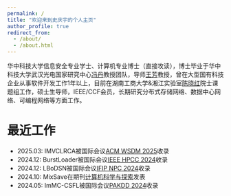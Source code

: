 ```yaml
---
permalink: /
title: "欢迎来到史庆宇的个人主页"
author_profile: true
redirect_from: 
  - /about/
  - /about.html
---
```


华中科技大学信息安全专业学士、计算机专业博士（直接攻读），博士毕业于华中科技大学武汉光电国家研究中心[冯丹](http://faculty.hust.edu.cn/dfeng/)教授团队，导师[王芳](http://faculty.hust.edu.cn/wangfang16/)教授，曾在大型国有科技企业从事软件开发工作1年以上，目前在湖南工商大学&湘江实验室[陈晓红](https://ysg.ckcest.cn/html/details/8038/index.html)院士课题组工作，硕士生导师，IEEE/CCF会员，长期研究分布式存储网络、数据中心网络、可编程网络等方面工作。

最近工作
======
+ 2025.03: IMVCLRCA被国际会议[ACM WSDM 2025](https://www.wsdm-conference.org/2025/)收录
+ 2024.12: BurstLoader被国际会议[IEEE HPCC 2024](http://www.ieee-hust-ncc.org/2024/HPCC/)收录
+ 2024.12: LBoDSN被国际会议[IFIP NPC 2024](https://www.npc-conference.com/#/npc2024)收录
+ 2024.10: MixSave在期刊[计算机科学与探索](http://fcst.ceaj.org/CN/1673-9418/home.shtml)发表
+ 2024.05: ImMC-CSFL被国际会议[PAKDD 2024](https://pakdd2024.org/)收录
